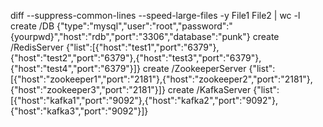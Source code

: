 diff --suppress-common-lines --speed-large-files -y File1 File2 | wc -l
create /DB {"type":"mysql","user":"root","password":"{yourpwd}","host":"rdb","port":"3306","database":"punk"} 
create /RedisServer {"list":[{"host":"test1","port":"6379"},{"host":"test2","port":"6379"},{"host":"test3","port":"6379"},{"host":"test4","port":"6379"}]}
create /ZookeeperServer {"list":[{"host":"zookeeper1","port":"2181"},{"host":"zookeeper2","port":"2181"},{"host":"zookeeper3","port":"2181"}]} 
create /KafkaServer {"list":[{"host":"kafka1","port":"9092"},{"host":"kafka2","port":"9092"},{"host":"kafka3","port":"9092"}]} 
